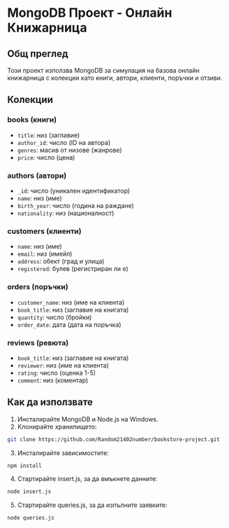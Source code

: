 # MongoDB Проект - Онлайн Книжарница

## Общ преглед
Този проект използва MongoDB за симулация на базова онлайн книжарница с колекции като книги, автори, клиенти, поръчки и отзиви.

## Колекции
### books (книги)
- `title`: низ (заглавие)
- `author_id`: число (ID на автора)
- `genres`: масив от низове (жанрове)
- `price`: число (цена)

### authors (автори)
- `_id`: число (уникален идентификатор)
- `name`: низ (име)
- `birth_year`: число (година на раждане)
- `nationality`: низ (националност)

### customers (клиенти)
- `name`: низ (име)
- `email`: низ (имейл)
- `address`: обект (град и улица)
- `registered`: булев (регистриран ли е)

### orders (поръчки)
- `customer_name`: низ (име на клиента)
- `book_title`: низ (заглавие на книгата)
- `quantity`: число (бройки)
- `order_date`: дата (дата на поръчка)

### reviews (ревюта)
- `book_title`: низ (заглавие на книгата)
- `reviewer`: низ (име на клиента)
- `rating`: число (оценка 1-5)
- `comment`: низ (коментар)

## Как да използвате
1. Инсталирайте MongoDB и Node.js на Windows.
2. Клонирайте хранилището:
```bash
git clone https://github.com/Random21402number/bookstore-project.git
```
3. Инсталирайте зависимостите:
```bash
npm install
```
4. Стартирайте insert.js, за да вмъкнете данните:
```bash
node insert.js
```
5. Стартирайте queries.js, за да изпълните заявките:
```bash
node queries.js
```
